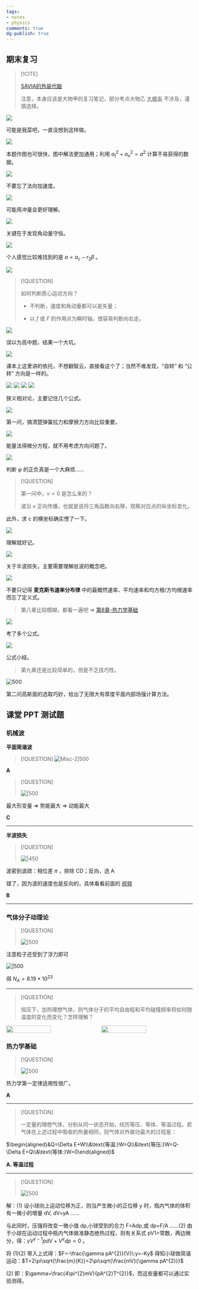 ```yaml
---
tags:
- notes
- physics
comments: true
dg-publish: true
---
```

## 期末复习 

> [!CITE]
>
>  [SAVIA的外装代脑](https://savia7582.github.io/Exterior/Physics/)
>  
> 注意，本身应该是大物甲的复习笔记，部分考点大物乙  <u>大概率</u> 不涉及，谨慎选择。

![](attachments/link.png)

可能是我菜吧，一直没想到这样做。

![](attachments/link-1.png)

本题作图也可很快，图中解法更加通用；利用 $a_{t}^{2}+a_{n}^{2} = a^{2}$ 计算不易获得的数据。

![](attachments/link-2.png)

不要忘了法向加速度。

![](attachments/link-3.png)

可能用冲量会更好理解。

![](attachments/link-4.png)

关键在于发现角动量守恒。

![](attachments/link-5.png)

个人感觉比较难找到的是 $a = a_{c}-r_{2}\beta$ 。 

![](attachments/link-6.png)

> [!QUESTION]
>
> 如何判断质心运动方向？
> 
> - 不判断，速度和角动量都可以是矢量；
> 
> - 以 $f$ 或 $F$ 的作用点为瞬时轴，很容易判断向右走。

![](attachments/link-7.png)

误以为高中题，结果一个大坑。

![](attachments/link-8.png)

课本上这里讲的依托，不想翻智云，直接看这个了；当然不难发现，“自转” 和 “公转” 方向是一样的。

![](attachments/link-9.png)
![](attachments/link-10.png)
![](attachments/link-11.png)
![](attachments/link-12.png)

狭义相对论，主要记住几个公式。

![](attachments/notes.png)

第一问，搞清楚弹簧拉力和摩擦力方向比较重要。

![](attachments/notes-1.png)

能量法得微分方程，就不用考虑方向问题了。

![](attachments/notes-2.png)

判断 $\varphi$ 的正负真是一个大麻烦…… 

> [!QUESTION]
>
> 第一问中，$v < 0$ 是怎么来的？
> 
> 波沿 x 正向传播，也就是说将三角函数向右移，观察对应点的纵坐标变化。

此外，求 c 的横坐标确实愣了一下。

![](attachments/notes-3.png)

理解就好记。

![](attachments/notes-4.png)

关于半波损失，主要需要理解驻波的概念吧。

![](attachments/notes-5.png)

不要只记得 **麦克斯韦速率分布律** 中的最概然速率、平均速率和均方根/方均根速率而忘了定义式。


> 第八章比较模糊，都看一遍吧 => [第8章-热力学基础](attachments/第8章-热力学基础.pdf)

![](attachments/notes-6.png)

考了多个公式。

![](attachments/notes-7.png)

公式小结。

> 第九章还是比较简单的，但是不乏技巧性。

![500](attachments/notes-8.png)

第二问高斯面的选取巧妙，给出了无限大有厚度平面内部场强计算方法。

## 课堂 PPT 测试题

### 机械波

**平面简谐波**

> [!QUESTION]
> ![Misc-2|500](https://raw.gitmirror.com/darstib/public_imgs/utool/tuchuang/1739620105233Misc-2.png)

**A**

> [!QUESTION]
>
>  ![|500](https://raw.gitmirror.com/darstib/public_imgs/utool/tuchuang/1739620418764Misc-3.png)

最大形变量 => 势能最大 => 动能最大

**C**

---

**半波损失**

> [!QUESTION]
>
>  ![|450](../cs70/attachments/Misc-1.png)

波密到波疏：相位差 $\pi$ ，排除 CD；反向，选 A

错了，因为波的速度也是反向的，具体看看前面的 [视频](#^6a5806)

**B**

---

### 气体分子动理论

> [!QUESTION]
>
> ![|500](https://raw.gitmirror.com/darstib/public_imgs/utool/tuchuang/1739620561863problems.png)

注意粒子还受到了浮力即可

![|500](https://raw.gitmirror.com/darstib/public_imgs/utool/tuchuang/1739620689865problems-1.png)

得 $N_{A} = 8.19*10^{23}$ 

---

> [!QUESTION]
>
> 恒压下，加热理想气体，则气体分子的平均自由程和平均碰撞频率将如何随温度的变化而变化？怎样理解？

<div style="display: flex; justify-content: space-between;">
    <img src="https://raw.gitmirror.com/darstib/public_imgs/utool/tuchuang/1739621163866problems-3.png" style="width: 49%;">
    <img src="https://raw.gitmirror.com/darstib/public_imgs/utool/tuchuang/1739621191866problems-4.png" style="width: 49%;">
</div>

### 热力学基础

> [!QUESTION]
>
> ![|500](https://raw.gitmirror.com/darstib/public_imgs/utool/tuchuang/1739621259865problems-5.png)

热力学第一定律适用性很广。

 **A**

---

> [!QUESTION]
>
> 一定量的理想气体，分别从同一状态开始，经历等压、等体、等温过程。若气体在上述过程中吸收的热量相同，则气体对外做功最大的过程是：

$\begin{aligned}&Q=\Delta E+W\\&\text{等温:}W=Q\\&\text{等压:}W=Q-\Delta E<Q\\&\text{等体:}W=0\end{aligned}$

**A. 等温过程**

---

> [!QUESTION]
>
> ![|500](https://raw.gitmirror.com/darstib/public_imgs/utool/tuchuang/1739621415866problems-7.png)

解：(1) 设小球向上运动位移为正，则当产生微小的正位移 y 时，瓶内气体的体积有一微小的增量 dV, dV=yA ……

与此同时，压强将改变一微小值 dp,小球受到的合力 F=Adp,或 dp=F/A ……(2)
由于小球在运动过程中瓶内气体做准静态绝热过程，则有关系式 pV1=常数，两边微分，得：$\gamma V^{\gamma-1}pdV+V^{\gamma}dp=0$ 。

将 (1)(2) 带入上式得：$F=-\frac{\gamma pA^{2}}{V}\:y=-Ky$  得知小球做简谐运动：$T=2\pi\sqrt{\frac{m}{K}}=2\pi\sqrt{\frac{mV}{\gamma pA^{2}}}$

(2) 即：$\gamma=\frac{4\pi^{2}mV}{pA^{2}T^{2}}$，而这些量都可以通过实验测得。
